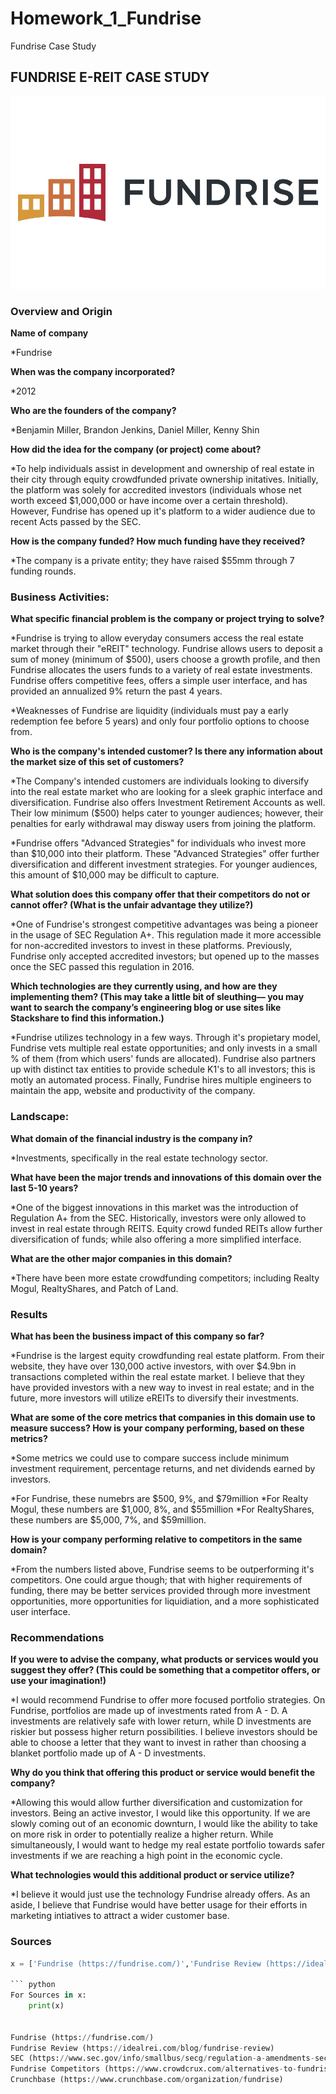 # Homework_1_Fundrise
Fundrise Case Study

## FUNDRISE E-REIT CASE STUDY
![markdown-image](Fundrise.jpg)

### Overview and Origin

**Name of company**

*Fundrise

**When was the company incorporated?**

*2012

**Who are the founders of the company?**

*Benjamin Miller, Brandon Jenkins, Daniel Miller, Kenny Shin

**How did the idea for the company (or project) come about?**

*To help individuals assist in development and ownership of real estate in their city through equity crowdfunded private ownership initatives. Initially, the platform was solely for accredited investors (individuals whose net worth exceed $1,000,000 or have income over a certain threshold). However, Fundrise has opened up it's platform to a wider audience due to recent Acts passed by the SEC. 

**How is the company funded? How much funding have they received?**

*The company is a private entity; they have raised $55mm through 7 funding rounds. 

### Business Activities:

**What specific financial problem is the company or project trying to solve?**

*Fundrise is trying to allow everyday consumers access the real estate market through their "eREIT" technology. Fundrise allows users to deposit a sum of money (minimum of $500), users choose a growth profile, and then Fundrise allocates the users funds to a variety of real estate investments. Fundrise offers competitive fees, offers a simple user interface, and has provided an annualized 9% return the past 4 years.

*Weaknesses of Fundrise are liquidity (individuals must pay a early redemption fee before 5 years) and only four portfolio options to choose from. 

**Who is the company's intended customer?  Is there any information about the market size of this set of customers?**

*The Company's intended customers are individuals looking to diversify into the real estate market who are looking for a sleek graphic interface and diversification. Fundrise also offers Investment Retirement Accounts as well. Their low minimum ($500) helps cater to younger audiences; however, their penalties for early withdrawal may disway users from joining the platform. 

*Fundrise offers "Advanced Strategies" for individuals who invest more than $10,000 into their platform. These "Advanced Strategies" offer further diversification and different investment strategies. For younger audiences, this amount of $10,000 may be difficult to capture. 

**What solution does this company offer that their competitors do not or cannot offer? (What is the unfair advantage they utilize?)**

*One of Fundrise's strongest competitive advantages was being a pioneer in the usage of SEC Regulation A+. This regulation made it more accessible for non-accredited investors to invest in these platforms. Previously, Fundrise only accepted accredited investors; but opened up to the masses once the SEC passed this regulation in 2016.

**Which technologies are they currently using, and how are they implementing them? (This may take a little bit of sleuthing–– you may want to search the company’s engineering blog or use sites like Stackshare to find this information.)**

*Fundrise utilizes technology in a few ways. Through it's propietary model, Fundrise vets multiple real estate opportunities; and only invests in a small % of them (from which users' funds are allocated). Fundrise also partners up with distinct tax entities to provide schedule K1's to all investors; this is motly an automated process. Finally, Fundrise hires multiple engineers to maintain the app, website and productivity of the company. 


### Landscape:

**What domain of the financial industry is the company in?**

*Investments, specifically in the real estate technology sector. 

**What have been the major trends and innovations of this domain over the last 5-10 years?**

*One of the biggest innovations in this market was the introduction of Regulation A+ from the SEC. Historically, investors were only allowed to invest in real estate through REITS. Equity crowd funded REITs allow further diversification of funds; while also offering a more simplified interface. 

**What are the other major companies in this domain?**

*There have been more estate crowdfunding competitors; including Realty Mogul, RealtyShares, and Patch of Land.

### Results

**What has been the business impact of this company so far?**

*Fundrise is the largest equity crowdfunding real estate platform. From their website, they have over 130,000 active investors, with over $4.9bn in transactions completed within the real estate market. I believe that they have provided investors with a new way to invest in real estate; and in the future, more investors will utilize eREITs to diversify their investments. 

**What are some of the core metrics that companies in this domain use to measure success? How is your company performing, based on these metrics?**

*Some metrics we could use to compare success include minimum investment requirement, percentage returns, and net dividends earned by investors.

*For Fundrise, these numebrs are $500, 9%, and $79million
*For Realty Mogul, these numbers are $1,000, 8%, and $55million
*For RealtyShares, these numbers are $5,000, 7%, and $59million.

**How is your company performing relative to competitors in the same domain?**

*From the numbers listed above, Fundrise seems to be outperforming it's competitors. One could argue though; that with higher requirements of funding, there may be better services provided through more investment opportunities, more opportunities for liquidiation, and a more sophisticated user interface. 


### Recommendations

**If you were to advise the company, what products or services would you suggest they offer? (This could be something that a competitor offers, or use your imagination!)**

*I would recommend Fundrise to offer more focused portfolio strategies. On Fundrise, portfolios are made up of investments rated from A - D. A investments are relatively safe with lower return, while D investments are riskier but possess higher return possibilities. I believe investors should be able to choose a letter that they want to invest in rather than choosing a blanket portfolio made up of A - D investments. 

**Why do you think that offering this product or service would benefit the company?**

*Allowing this would allow further diversification and customization for investors. Being an active investor, I would like this opportunity. If we are slowly coming out of an economic downturn, I would like the ability to take on more risk in order to potentially realize a higher return. While simultaneously, I would want to hedge my real estate portfolio towards safer investments if we are reaching a high point in the economic cycle. 

**What technologies would this additional product or service utilize?**

*I believe it would just use the technology Fundrise already offers. As an aside, I believe that Fundrise would have better usage for their efforts in marketing intiatives to attract a wider customer base. 

### Sources
``` python
x = ['Fundrise (https://fundrise.com/)','Fundrise Review (https://idealrei.com/blog/fundrise-review)','SEC (https://www.sec.gov/info/smallbus/secg/regulation-a-amendments-secg.shtml)','Fundrise Competitors (https://www.crowdcrux.com/alternatives-to-fundrise/)','Crunchbase (https://www.crunchbase.com/organization/fundrise)']

``` python
For Sources in x:
    print(x)


Fundrise (https://fundrise.com/)
Fundrise Review (https://idealrei.com/blog/fundrise-review)
SEC (https://www.sec.gov/info/smallbus/secg/regulation-a-amendments-secg.shtml)
Fundrise Competitors (https://www.crowdcrux.com/alternatives-to-fundrise/)
Crunchbase (https://www.crunchbase.com/organization/fundrise)

